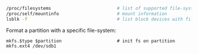 
```bash
/proc/filesystems                         # list of supported file-systems
/proc/self/mountinfo                      # mount information
lsblk -f                                  # list block devices with file-system type
```

Format a partition with a specific file-system:

```
mkfs.$type $partition                     # init fs on partition
mkfs.ext4 /dev/sdb1
```

